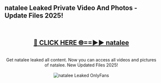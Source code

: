 <h2>natalee Leaked Private Video And Photos - Update Files 2025!</h2>
<br>
<div align="center">
<h2><a href="https://betterlinks.top/A2PfLJ" rel="nofollow">🔴 CLICK HERE 🌐==►► natalee</a></h2>
<br>
Get natalee leaked all content. Now you can access all videos and pictures of natalee. New Updated Files 2025!
<br>
<br>
<a href="https://betterlinks.top/A2PfLJ" rel="nofollow" data-target="animated-image.originalLink"><img src="https://i.imgur.com/dJHk4Zq.gif" alt="natalee Leaked  OnlyFans" style="max-width: 100%; display: inline-block;" data-target="animated-image.originalImage"></a>
</div>
<br>